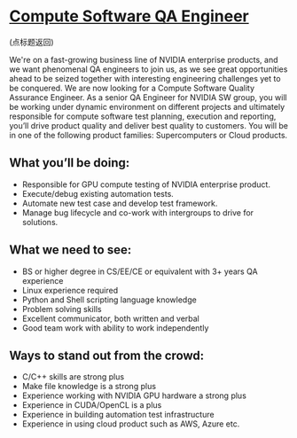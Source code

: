 # [Compute Software QA Engineer](https://github.com/CarraZhou/NVIDIA-Position/blob/master/NVIDIA-Positions.md) #
(点标题返回)

We're on a fast-growing business line of NVIDIA enterprise products, and we want phenomenal QA engineers to join us, as we see great opportunities ahead to be seized together with interesting engineering challenges yet to be conquered. We are now looking for a Compute Software Quality Assurance Engineer. As a senior QA Engineer for NVIDIA SW group, you will be working under dynamic environment on different projects and ultimately responsible for compute software test planning, execution and reporting, you’ll drive product quality and deliver best quality to customers.
You will be in one of the following product families: Supercomputers or Cloud products.

## What you’ll be doing: ##
- Responsible for GPU compute testing of NVIDIA enterprise product. 
- Execute/debug existing automation tests.
- Automate new test case and develop test framework.
- Manage bug lifecycle and co-work with intergroups to drive for solutions.

## What we need to see: ##
- BS or higher degree in CS/EE/CE or equivalent with 3+ years QA experience
- Linux experience required
- Python and Shell scripting language knowledge 
- Problem solving skills
- Excellent communicator, both written and verbal 
- Good team work with ability to work independently

## Ways to stand out from the crowd: ##
- C/C++ skills are strong plus
- Make file knowledge is a strong plus
- Experience working with NVIDIA GPU hardware a strong plus
- Experience in CUDA/OpenCL is a plus
- Experience in building automation test infrastructure
- Experience in using cloud product such as AWS, Azure etc.
